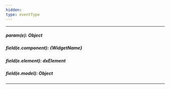 ```yaml
---
hidden: 
type: eventType
---
```

---
##### param(e): Object

##### field(e.component): {WidgetName}

##### field(e.element): dxElement

##### field(e.model): Object

---
